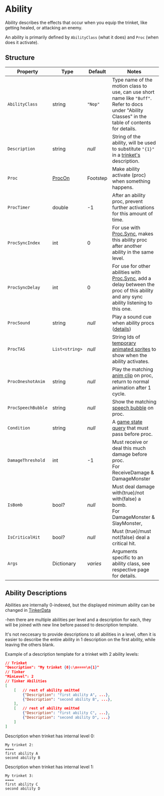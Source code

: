 # Ability

Ability describes the effects that occur when you equip the trinket, like getting healed, or attacking an enemy.

An ability is primarily defined by `AbilityClass` (what it does) and `Proc` (when does it activate).

## Structure

| Property | Type | Default | Notes |
| -------- | ---- | ------- | ----- |
| `AbilityClass` | string | `"Nop"` | Type name of the motion class to use, can use short name like `"Buff"`. <br>Refer to docs under "Ability Classes" in the table of contents for details. |
| `Description` | string | _null_ | String of the ability, will be used to substitute `"{1}"` in a [trinket's](0-Trinket.md) description. |
| `Proc` | [ProcOn](4.0-Proc.md) | Footstep | Make ability activate (proc) when something happens. |
| `ProcTimer` | double | -1 | After an ability proc, prevent further activations for this amount of time. |
| `ProcSyncIndex`| int | 0 | For use with [Proc.Sync](4.0-Proc.md), makes this ability proc after another ability in the same level. |
| `ProcSyncDelay`| int | 0 | For use for other abilities with [Proc.Sync](4.0-Proc.md), add a delay between the proc of this ability and any sync ability listening to this one. |
| `ProcSound` | string | _null_ | Play a sound cue when ability procs ([details](https://stardewvalleywiki.com/Modding:Audio)) |
| `ProcTAS` | `List<string>` | _null_ | String Ids of [temporary animated sprites](5-Temporary%20Animated%20Sprite.md) to show when the ability activates. |
| `ProcOneshotAnim` | string | _null_ | Play the matching [anim clip](3.2-Animation%20Clips.md) on proc, return to normal animation after 1 cycle. |
| `ProcSpeechBubble` | string | _null_ | Show the matching [speech bubble](3.3-Speech%20Bubbles.md) on proc. |
| `Condition` | string | _null_ | A [game state query](https://stardewvalleywiki.com/Modding:Game_state_queries) that must pass before proc. |
| `DamageThreshold` | int | -1 | Must receive or deal this much damage before proc.<br>For ReceiveDamage & DamageMonster |
| `IsBomb` | bool? | _null_ | Must deal damage with(true)/not with(false) a bomb.<br>For DamageMonster & SlayMonster, |
| `IsCriticalHit` | bool? | _null_ | Must (true)/must not(false) deal a critical hit.<br> |
| `Args` | Dictionary | _varies_ | Arguments specific to an ability class, see respective page for details. |

## Ability Descriptions

Abilities are internally 0-indexed, but the displayed minimum ability can be changed in [TinkerData](1-Tinker.md)

-hen there are multiple abilities per level and a description for each, they will be joined with new line before passed to description template.

It's not neccesary to provide descriptions to all abilities in a level, often it is easier to describe the entire ability in 1 description on the first ability, while leaving the others blank.

Example of a description template for a trinket with 2 ability levels:
```json
// Trinket
"Description": "My trinket {0}:\n====\n{1}"
// Tinker
"MinLevel": 2
// Tinker Abilities
[
    [   // rest of ability omitted
        {"Description": "first ability A", ...},
        {"Description": "second ability B", ...},
    ],
    [   // rest of ability omitted
        {"Description": "first ability C", ...},
        {"Description": "second ability D", ...}
    ]
]
```

Description when trinket has internal level 0:
```
My trinket 2:
====
first ability A
second ability B
```

Description when trinket has internal level 1:
```
My trinket 3:
====
first ability C
second ability D
```
